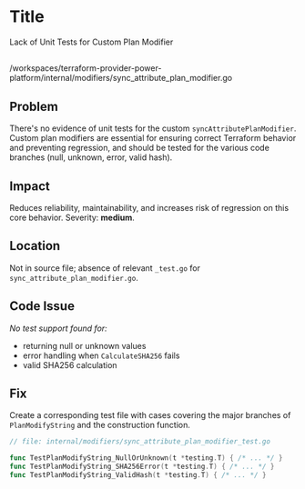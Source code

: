 # Title

Lack of Unit Tests for Custom Plan Modifier

##

/workspaces/terraform-provider-power-platform/internal/modifiers/sync_attribute_plan_modifier.go

## Problem

There's no evidence of unit tests for the custom `syncAttributePlanModifier`. Custom plan modifiers are essential for ensuring correct Terraform behavior and preventing regression, and should be tested for the various code branches (null, unknown, error, valid hash).

## Impact

Reduces reliability, maintainability, and increases risk of regression on this core behavior. Severity: **medium**.

## Location

Not in source file; absence of relevant `_test.go` for `sync_attribute_plan_modifier.go`.

## Code Issue

_No test support found for:_
- returning null or unknown values
- error handling when `CalculateSHA256` fails
- valid SHA256 calculation

## Fix

Create a corresponding test file with cases covering the major branches of `PlanModifyString` and the construction function.

```go
// file: internal/modifiers/sync_attribute_plan_modifier_test.go

func TestPlanModifyString_NullOrUnknown(t *testing.T) { /* ... */ }
func TestPlanModifyString_SHA256Error(t *testing.T) { /* ... */ }
func TestPlanModifyString_ValidHash(t *testing.T) { /* ... */ }
```

